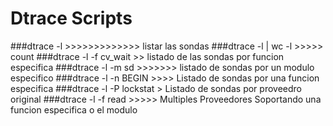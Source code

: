 Dtrace Scripts
==============

###dtrace -l >>>>>>>>>>>>> listar las sondas
###dtrace -l | wc -l >>>>> count
###dtrace -l -f cv_wait >> listado de las sondas por funcion especifica
###dtrace -l -m sd >>>>>>> listado de sondas por un modulo especifico
###dtrace -l -n BEGIN >>>> Listado de sondas por una funcion especifica
###dtrace -l -P lockstat > Listado de sondas por proveedro original
###dtrace -l -f read >>>>> Multiples Proveedores Soportando una funcion especifica o el modulo